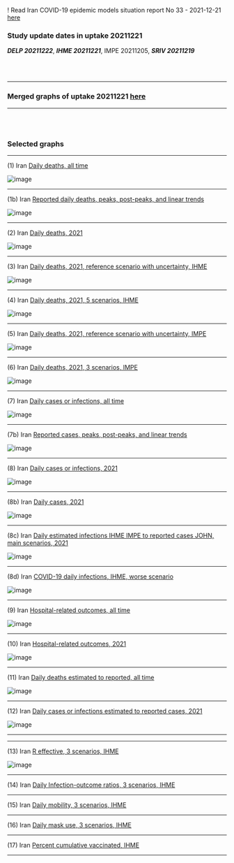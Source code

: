 ! Read Iran COVID-19 epidemic models situation report No 33 - 2021-12-21 [here](https://github.com/pourmalek/covir2/blob/main/situation%20reports/33%20Iran%20COVID-19%20epidemic%20models%20situation%20report%20No%2033%20–%202021-12-21.pdf)

### Study update dates in uptake 20211221

**_DELP 20211222_**, **_IHME 20211221_**, IMPE 20211205, **_SRIV 20211219_**

<br/><br/>


****

### Merged graphs of uptake 20211221 [here](https://github.com/pourmalek/covir2/blob/main/20211221/graphs%20merged%2020211221.pdf)

****

<br/><br/>


### Selected graphs

****

(1) Iran [Daily deaths, all time](https://github.com/pourmalek/covir2/blob/main/20211221/output/merge/graph%2011%20COVID-19%20daily%20deaths%2C%20Iran%2C%20reference%20scenarios%2C%20all%20time.pdf)

![image](https://user-images.githubusercontent.com/30849720/147197641-24fdd302-ddb9-4906-8377-bac55e34c1ae.png)

****

(1b) Iran [Reported daily deaths, peaks, post-peaks, and linear trends](https://github.com/pourmalek/covir2/blob/main/20211221/output/JOHN/graph%201%20COVID-19%20daily%20deaths%2C%20Iran%2C%20Johns%20Hopkins.pdf)

![image](https://user-images.githubusercontent.com/30849720/147197718-43dfe31f-8ab7-40d1-b20d-13a367770e74.png)

****

(2) Iran [Daily deaths, 2021](https://github.com/pourmalek/covir2/blob/main/20211221/output/merge/graph%2012%20COVID-19%20daily%20deaths%2C%20Iran%2C%20reference%20scenarios.pdf)

![image](https://user-images.githubusercontent.com/30849720/147197783-4e061be5-7ce1-44b0-a8b0-3501948c9734.png)

****

(3) Iran [Daily deaths, 2021, reference scenario with uncertainty, IHME](https://github.com/pourmalek/covir2/blob/main/20211221/output/merge/graph%2014%20COVID-19%20daily%20deaths%2C%20Iran%2C%20reference%20scenario%20with%20uncertainty%2C%20IHME.pdf)

![image](https://user-images.githubusercontent.com/30849720/147197855-042ac309-0cbd-4b85-9e0c-9c4ffed018fa.png)

****

(4) Iran [Daily deaths, 2021, 5 scenarios, IHME](https://github.com/pourmalek/covir2/blob/main/20211221/output/merge/graph%2015%20COVID-19%20daily%20deaths%2C%20Iran%2C%205%20scenarios%2C%20IHME.pdf)

![image](https://user-images.githubusercontent.com/30849720/147198174-197c774d-4e67-4ae3-b9c8-f9b7a951fd42.png)

****

(5) Iran [Daily deaths, 2021, reference scenario with uncertainty, IMPE](https://github.com/pourmalek/covir2/blob/main/20211221/output/merge/graph%2016%20COVID-19%20daily%20deaths%2C%20Iran%2C%20reference%20scenario%20with%20uncertainty%2C%20IMPE.pdf)

![image](https://user-images.githubusercontent.com/30849720/147198272-563b65a0-66ad-4d01-b93f-73bbf22a4789.png)

****

(6) Iran [Daily deaths, 2021, 3 scenarios, IMPE](https://github.com/pourmalek/covir2/blob/main/20211221/output/merge/graph%2017%20COVID-19%20daily%20deaths%2C%20Iran%2C%203%20scenarios%2C%20IMPE.pdf)

![image](https://user-images.githubusercontent.com/30849720/147198437-9908d52e-5e97-4435-99b6-08d1e4cb9647.png)

****

(7) Iran [Daily cases or infections, all time](https://github.com/pourmalek/covir2/blob/main/20211221/output/merge/graph%2021%20COVID-19%20daily%20cases%2C%20Iran%2C%20reference%20scenarios%2C%20all%20time.pdf)

![image](https://user-images.githubusercontent.com/30849720/147198543-2df0bf87-de79-4045-9482-b41017c4055f.png)
    
****

(7b) Iran [Reported cases, peaks, post-peaks, and linear trends](https://github.com/pourmalek/covir2/blob/main/20211221/output/JOHN/graph%202%20COVID-19%20daily%20cases%2C%20Iran%2C%20Johns%20Hopkins.pdf)

![image](https://user-images.githubusercontent.com/30849720/147198632-be7b0711-7ced-4d4f-8efa-2cc88754f5de.png)

****

(8) Iran [Daily cases or infections, 2021](https://github.com/pourmalek/covir2/blob/main/20211221/output/merge/graph%2022%20COVID-19%20daily%20cases%2C%20Iran%2C%20reference%20scenarios.pdf)

![image](https://user-images.githubusercontent.com/30849720/147198713-4ecd6871-c854-40e7-a849-c7defb634b68.png)
  
****

(8b) Iran [Daily cases, 2021](https://github.com/pourmalek/covir2/blob/main/20211221/output/merge/graph%2022b%20COVID-19%20daily%20cases%2C%20Iran%2C%20reference%20scenarios.pdf)

![image](https://user-images.githubusercontent.com/30849720/147198800-25c19570-a07a-4099-a26e-9eed717ac9d2.png)

****

(8c) Iran [Daily estimated infections IHME IMPE to reported cases JOHN, main scenarios, 2021](https://github.com/pourmalek/covir2/blob/main/20211221/output/merge/graph%2029%20C19%20daily%20estimated%20infections%20to%20reported%20cases%2C%20Iran%2C%20reference%20scenarios%202021.pdf)

![image](https://user-images.githubusercontent.com/30849720/147198905-16253c24-e9fe-4b89-b693-3c82e676e05e.png)

****

(8d) Iran [COVID-19 daily infections, IHME, worse scenario](https://github.com/pourmalek/covir2/blob/main/20211221/output/merge/graph%2025%202%20COVID-19%20daily%20cases%2C%20Iran%2C%20worse%20scenario%2C%20IHME.pdf)

![image](https://user-images.githubusercontent.com/30849720/147199377-5f70c4aa-fc50-4f6c-a3c5-0d4768557dd6.png)

****

(9) Iran [Hospital-related outcomes, all time](https://github.com/pourmalek/covir2/blob/main/20211221/output/merge/graph%2071a%20COVID-19%20hospital-related%20outcomes%2C%20all%20time.pdf)

![image](https://user-images.githubusercontent.com/30849720/147199510-266f137a-67cf-47aa-9e6f-29e0738fa204.png)

****

(10) Iran [Hospital-related outcomes, 2021](https://github.com/pourmalek/covir2/blob/main/20211221/output/merge/graph%2072%20COVID-19%20hospital-related%20outcomes%2C%20wo%20extremes%2C%202021.pdf)

![image](https://user-images.githubusercontent.com/30849720/147199574-d8ef0b60-0da4-4802-9504-e68813a91be9.png)

****

(11) Iran [Daily deaths estimated to reported, all time](https://github.com/pourmalek/covir2/blob/main/20211221/output/merge/graph%2091%20COVID-19%20daily%20deaths%20estimated%20to%20reported%2C%20Iran%2C%20reference%20scenarios%2C%20all%20time.pdf)

![image](https://user-images.githubusercontent.com/30849720/147199649-abc53de5-4490-41cb-8c81-dabf50bf726e.png)
  
****

(12) Iran [Daily cases or infections estimated to reported cases, 2021](https://github.com/pourmalek/covir2/blob/main/20211221/output/merge/graph%2094%20COVID-19%20daily%20cases%20estimated%20to%20reported%2C%20Iran%2C%20reference%20scenarios.pdf) 

![image](https://user-images.githubusercontent.com/30849720/147199727-de53e8fe-78eb-4338-8962-4bf2abc09e88.png)
  
****
****

(13) Iran [R effective, 3 scenarios, IHME](https://github.com/pourmalek/covir2/blob/main/20211221/output/IHME/graph%2039%20COVID-19%20R%20effective%2C%20Iran%2C%203%20scenarios%2001jun2021%20on.pdf)

![image](https://user-images.githubusercontent.com/30849720/147200262-d19e3aae-a80a-4c97-9f83-eb532142d240.png)

****

(14) Iran [Daily Infection-outcome ratios, 3 scenarios, IHME](https://github.com/pourmalek/covir2/blob/main/20211221/output/merge/graph%20103%20COVID-19%20daily%20mobility%2C%20Iran%2C%203%20scenarios%20IHME.pdf)


****

(15) Iran [Daily mobility, 3 scenarios, IHME](https://github.com/pourmalek/covir2/blob/main/20211221/output/merge/graph%20103%20COVID-19%20daily%20mobility%2C%20Iran%2C%203%20scenarios%20IHME.pdf)



****

(16) Iran [Daily mask use, 3 scenarios, IHME](https://github.com/pourmalek/covir2/blob/main/20211221/output/IHME/graph%2034%20COVID-19%20daily%20mask_use%2C%20Iran%2C%203%20scenarios.pdf)



****

(17) Iran [Percent cumulative vaccinated, IHME](https://github.com/pourmalek/covir2/blob/main/20211221/output/merge/graph%20105%20COVID-19%20cumulative%20vaccinated%20percent%2C%20Iran%20IHME.pdf)


****



